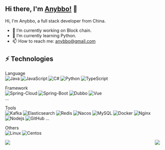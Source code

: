 ## Hi there, I'm [Anybbo!](https://anybbo.com) 👋

Hi, I'm Anybbo, a full stack developer from China.

- 🔭 I’m currently working on Block chain.
- 🌱 I’m currently learning Python.
- 📫 How to reach me: anybbo@gmail.com

## ⚡ Technologies

Language  
![Java](https://img.shields.io/badge/-Java-black?style=flat-square&logo=java)
![JavaScript](https://img.shields.io/badge/-JavaScript-black?style=flat-square&logo=javascript)
![C#](https://img.shields.io/badge/-Csharp-black?style=flat-square&logo=c-sharp)
![Python](https://img.shields.io/badge/-Python-black?style=flat-square&logo=Python)
![TypeScript](https://img.shields.io/badge/-TypeScript-007ACC?style=flat-square&logo=typescript)

Framework  
![Spring-Cloud](https://img.shields.io/badge/-SpringCloud-000000?style=flat-square&logo=spring)
![Spring-Boot](https://img.shields.io/badge/-SpringBoot-000000?style=flat-square&logo=spring)
![Dubbo](https://img.shields.io/badge/-Dubbo-000000?style=flat-square&logo=alipay)
![Vue](https://img.shields.io/badge/-Vue-000000?style=flat-square&logo=Vue.js)  
...

Tools  
![Kafka](https://img.shields.io/badge/-Kafka-black?style=flat-square&logo=apache-kafka)
![Elasticsearch](https://img.shields.io/badge/-Elasticsearch-black?style=flat-square&logo=Elasticsearch)
![Redis](https://img.shields.io/badge/-Redis-black?style=flat-square&logo=Redis)
![Nacos](https://img.shields.io/badge/-Nacos-black?style=flat-square&logo=alipay)
![MySQL](https://img.shields.io/badge/-MySQL-black?style=flat-square&logo=mysql)
![Docker](https://img.shields.io/badge/-Docker-black?style=flat-square&logo=Docker)
![Nginx](https://img.shields.io/badge/-Nginx-black?style=flat-square&logo=Nginx)
![Nodejs](https://img.shields.io/badge/-Nodejs-black?style=flat-square&logo=Node.js)
![GitHub](https://img.shields.io/badge/-GitHub-181717?style=flat-square&logo=github)
...

Others  
![Linux](https://img.shields.io/badge/-Linux-black?style=flat-square&logo=Linux)
![Centos](https://img.shields.io/badge/-Centos-262577?style=flat-square&logo=Centos)  

<img align="center" src="https://github-readme-stats.anuraghazra1.vercel.app/api/top-langs/?username=r-anybbo&layout=compact&line_height=35" />

<img align="right" src="https://github-stat.alpaca.run/api?username=r-anybbo&show_icons=true&include_all_commits=true&line_height=35"/>


<!--
**R-anybbo/R-anybbo** is a ✨ _special_ ✨ repository because its `README.md` (this file) appears on your GitHub profile.

Here are some ideas to get you started:

- 🔭 I’m currently working on ...
- 🌱 I’m currently learning ...
- 👯 I’m looking to collaborate on ...
- 🤔 I’m looking for help with ...
- 💬 Ask me about ...
- 📫 How to reach me: ...
- 😄 Pronouns: ...
- ⚡ Fun fact: ...
-->
